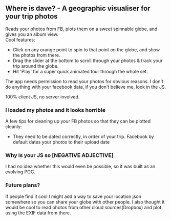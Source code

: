 
## Where is dave? - A geographic visualiser for your trip photos

Reads your photos from FB, plots them on a sweet spinnable globe, and gives you an album view.  
Cool features:

- Click on any orange point to spin to that point on the globe, and show the photos from there.
- Drag the slider at the bottom to scroll through your photos & track your trip around the globe.
- Hit 'Play' for a super quick animated tour through the whole set.

The app needs permission to read your photos for obvious reasons. I don't do anything with your facebook data, if you don't believe me, look in the JS.

100% client JS, no server involved.

### I loaded my photos and it looks horrible

A few tips for cleaning up your FB photos so that they can be plotted cleanly:

- They need to be dated correctly, in order of your trip. Facebook by default dates your photos to their upload date 


### Why is your JS so [NEGATIVE ADJECTIVE]

I had no idea whether this would even be possible, so it was built as an evolving POC. 


### Future plans?

If people find it cool I might add a way to save your location json somewhere so you can share your globe with other people.
I also thought it would be cool to read photos from other cloud sources(Dropbox) and plot using the EXIF data from there. 

